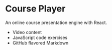 # Course Player

An online course presentation engine with React.

* Video content
* JavaScript code exercises
* GitHub flavored Markdown
